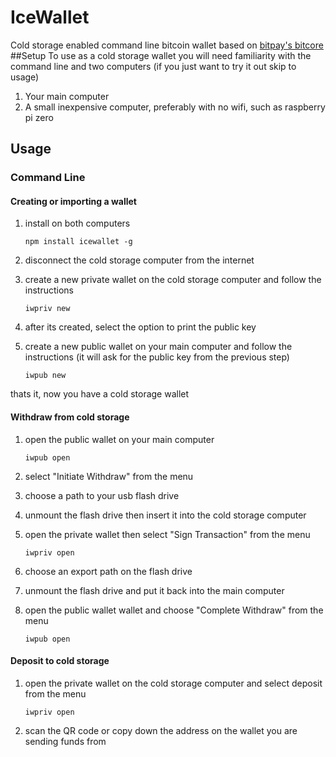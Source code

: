 # IceWallet
Cold storage enabled command line bitcoin wallet based on [bitpay's bitcore](https://github.com/bitpay/bitcore-lib)
##Setup
To use as a cold storage wallet you will need familiarity with the command line and two computers (if you just want to try it out skip to usage)

1. Your main computer
2. A small inexpensive computer, preferably with no wifi, such as raspberry pi zero

## Usage
### Command Line
#### Creating or importing a wallet
1. install on both computers

    `npm install icewallet -g`

2. disconnect the cold storage computer from the internet

3. create a new private wallet on the cold storage computer and follow the instructions

    `iwpriv new`

4. after its created, select the option to print the public key

5. create a new public wallet on your main computer and follow the instructions (it will ask for the public key from the previous step)

    `iwpub new`

thats it, now you have a cold storage wallet
#### Withdraw from cold storage
1. open the public wallet on your main computer

    `iwpub open`

2. select "Initiate Withdraw" from the menu
3. choose a path to your usb flash drive
4. unmount the flash drive then insert it into the cold storage computer
5. open the private wallet then select "Sign Transaction" from the menu

    `iwpriv open`

6. choose an export path on the flash drive
7. unmount the flash drive and put it back into the main computer
8. open the public wallet wallet and choose "Complete Withdraw" from the menu

    `iwpub open`

#### Deposit to cold storage
1. open the private wallet on the cold storage computer and select deposit from the menu

    `iwpriv open`

2. scan the QR code or copy down the address on the wallet you are sending funds from 
